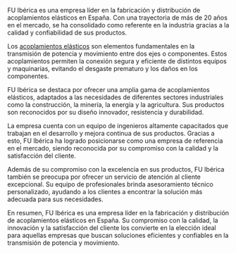 FU Ibérica es una empresa líder en la fabricación y distribución de acoplamientos elásticos en España. Con una trayectoria de más de 20 años en el mercado, se ha consolidado como referente en la industria gracias a la calidad y confiabilidad de sus productos.


Los [acoplamientos elásticos](https://www.fuiberica.com/product_category/acoplamientos-elasticos-industriales/) son elementos fundamentales en la transmisión de potencia y movimiento entre dos ejes o componentes. Estos acoplamientos permiten la conexión segura y eficiente de distintos equipos y maquinarias, evitando el desgaste prematuro y los daños en los componentes.


FU Ibérica se destaca por ofrecer una amplia gama de acoplamientos elásticos, adaptados a las necesidades de diferentes sectores industriales como la construcción, la minería, la energía y la agricultura. Sus productos son reconocidos por su diseño innovador, resistencia y durabilidad.


La empresa cuenta con un equipo de ingenieros altamente capacitados que trabajan en el desarrollo y mejora continua de sus productos. Gracias a esto, FU Ibérica ha logrado posicionarse como una empresa de referencia en el mercado, siendo reconocida por su compromiso con la calidad y la satisfacción del cliente.


Además de su compromiso con la excelencia en sus productos, FU Ibérica también se preocupa por ofrecer un servicio de atención al cliente excepcional. Su equipo de profesionales brinda asesoramiento técnico personalizado, ayudando a los clientes a encontrar la solución más adecuada para sus necesidades.


En resumen, FU Ibérica es una empresa líder en la fabricación y distribución de acoplamientos elásticos en España. Su compromiso con la calidad, la innovación y la satisfacción del cliente los convierte en la elección ideal para aquellas empresas que buscan soluciones eficientes y confiables en la transmisión de potencia y movimiento.
